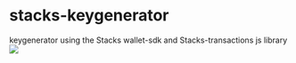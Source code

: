 # stacks-keygenerator
keygenerator using the Stacks wallet-sdk and Stacks-transactions js library
![](http://github.com/ABRAHAMEKIO/to/blob/stacks-keygenerator/main/stacks-output.png)


